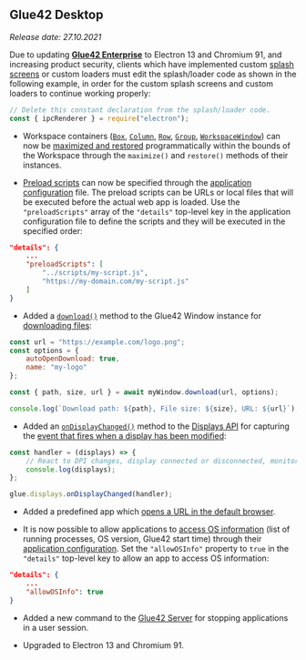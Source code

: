 ## Glue42 Desktop

*Release date: 27.10.2021*

<glue42 name="addClass" class="breakingChanges" element="p" text="Breaking Changes">

Due to updating [**Glue42 Enterprise**](https://glue42.com/enterprise/) to Electron 13 and Chromium 91, and increasing product security, clients which have implemented custom [splash screens](../../../glue42-concepts/glue42-platform-features/index.html#splash_screen) or custom loaders must edit the splash/loader code as shown in the following example, in order for the custom splash screens and custom loaders to continue working properly:

```javascript
// Delete this constant declaration from the splash/loader code.
const { ipcRenderer } = require("electron");
```

<glue42 name="addClass" class="newFeatures" element="p" text="New Features">

- Workspace containers ([`Box`](../../../reference/glue/latest/workspaces/index.html#Box), [`Column`](../../../reference/glue/latest/workspaces/index.html#Column), [`Row`](../../../reference/glue/latest/workspaces/index.html#Row), [`Group`](../../../reference/glue/latest/workspaces/index.html#Group), [`WorkspaceWindow`](../../../reference/glue/latest/workspaces/index.html#WorkspaceWindow)) can now be [maximized and restored](../../../glue42-concepts/windows/workspaces/javascript/index.html#workspace-manipulating_workspace_elements-maximize_and_restore) programmatically within the bounds of the Workspace through the `maximize()` and `restore()` methods of their instances.

- [Preload scripts](../../../glue42-concepts/glue42-platform-features/index.html#preload_scripts) can now be specified through the [application configuration](../../../developers/configuration/application/index.html) file. The preload scripts can be URLs or local files that will be executed before the actual web app is loaded. Use the `"preloadScripts"` array of the `"details"` top-level key in the application configuration file to define the scripts and they will be executed in the specified order:

```json
"details": {
    ...
    "preloadScripts": [
        "../scripts/my-script.js",
        "https://my-domain.com/my-script.js"
    ]
}
```

- Added a [`download()`](../../../reference/glue/latest/windows/index.html#GDWindow-download) method to the Glue42 Window instance for [downloading files](../../../glue42-concepts/windows/window-management/javascript/index.html#window_operations-download):

```javascript
const url = "https://example.com/logo.png";
const options = {
    autoOpenDownload: true,
    name: "my-logo"
};

const { path, size, url } = await myWindow.download(url, options);

console.log(`Download path: ${path}, File size: ${size}, URL: ${url}`);
```

- Added an [`onDisplayChanged()`](../../../reference/glue/latest/displays/index.html#API-onDisplayChanged) method to the [Displays API](../../../glue42-concepts/glue42-platform-features/index.html#displays) for capturing the [event that fires when a display has been modified](../../../glue42-concepts/glue42-platform-features/index.html#displays-displays_api-events):

```javascript
const handler = (displays) => {
    // React to DPI changes, display connected or disconnected, monitor position changed, etc.
    console.log(displays);
};

glue.displays.onDisplayChanged(handler);
```

- Added a predefined app which [opens a URL in the default browser](../../../glue42-concepts/glue42-platform-features/index.html#opening_urls_in_the_default_browser).

- It is now possible to allow applications to [access OS information](../../../glue42-concepts/glue42-platform-features/index.html#accessing_os_info) (list of running processes, OS version, Glue42 start time) through their [application configuration](../../../developers/configuration/application/index.html). Set the `"allowOSInfo"` property to `true` in the `"details"` top-level key to allow an app to access OS information:

```json
"details": {
    ...
    "allowOSInfo": true
}
```

- Added a new command to the [Glue42 Server](../../../glue42-concepts/glue42-server/index.html) for stopping applications in a user session.

<glue42 name="addClass" class="bugFixes" element="p" text="Improvements and Bug Fixes">

- Upgraded to Electron 13 and Chromium 91.